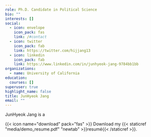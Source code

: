 ```yaml
---
role: Ph.D. Candidate in Political Science
bio: ""
interests: []
social:
  - icon: envelope
    icon_pack: fas
    link: /#contact
  - icon: twitter
    icon_pack: fab
    link: https://twitter.com/hijjang13
  - icon: linkedin
    icon_pack: fab
    link: https://www.linkedin.com/in/junhyeok-jang-9784bb1bb
organizations:
  - name: University of California
education:
  courses: []
superuser: true
highlight_name: false
title: JunHyeok Jang
email: ""
---
```

JunHyeok Jang is a 

{{< icon name="download" pack="fas" >}} Download my {{< staticref "media/demo_resume.pdf" "newtab" >}}resumé{{< /staticref >}}.